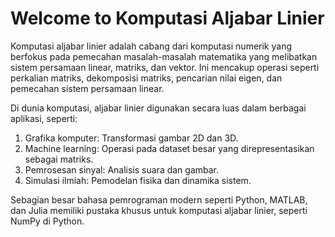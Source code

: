 # Welcome to Komputasi Aljabar Linier

Komputasi aljabar linier adalah cabang dari komputasi numerik yang berfokus pada pemecahan masalah-masalah matematika yang melibatkan sistem persamaan linear, matriks, dan vektor. Ini mencakup operasi seperti perkalian matriks, dekomposisi matriks, pencarian nilai eigen, dan pemecahan sistem persamaan linear.

Di dunia komputasi, aljabar linier digunakan secara luas dalam berbagai aplikasi, seperti:

1. Grafika komputer: Transformasi gambar 2D dan 3D.
2. Machine learning: Operasi pada dataset besar yang direpresentasikan sebagai matriks.
3. Pemrosesan sinyal: Analisis suara dan gambar.
4. Simulasi ilmiah: Pemodelan fisika dan dinamika sistem.

Sebagian besar bahasa pemrograman modern seperti Python, MATLAB, dan Julia memiliki pustaka khusus untuk komputasi aljabar linier, seperti NumPy di Python.

```{tableofcontents}
```
